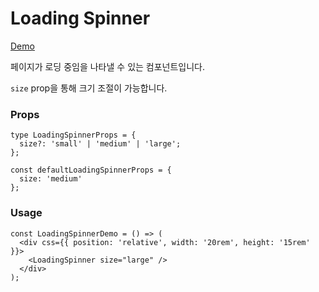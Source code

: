 # Loading Spinner

[Demo](https://idyllic-puffpuff-476e23.netlify.app/loading-spinner/loading-spinner)

페이지가 로딩 중임을 나타낼 수 있는 컴포넌트입니다.

`size` prop을 통해 크기 조절이 가능합니다.

### Props

```tsx
type LoadingSpinnerProps = {
  size?: 'small' | 'medium' | 'large';
};

const defaultLoadingSpinnerProps = {
  size: 'medium'
};
```

### Usage

```tsx
const LoadingSpinnerDemo = () => (
  <div css={{ position: 'relative', width: '20rem', height: '15rem' }}>
    <LoadingSpinner size="large" />
  </div>
);
```
